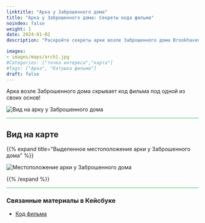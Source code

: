 ```yaml
---
linktitle: "Арка у Заброшенного дома"
title: "Арка у Заброшенного дома: Секреты кода фильма"
noindex: false
weight: 1
date: 2024-01-02
description: "Раскройте секреты арки возле Заброшенного дома Brookhaven. Под её основанием скрыт код фильма — найдите его!"

images:
- images/maps/arch1.jpg
#Categories: ["точка интереса","карта"]
#Tags: ["Арка", "Катушка фильма"]
draft: false
--- 
```



Арка возле Заброшенного дома скрывает код фильма под одной из своих основ!  

![Вид на арку у Заброшенного дома](/images/maps/arch1.jpg)

<hr style="background-color: #28b44c" size=8>

## Вид на карте

{{% expand title="Выделенное местоположение арки у Заброшенного дома" %}}

![Местоположение арки у Заброшенного дома](/images/maps/arch-by-abandoned-house.png)

{{% /expand %}}
<hr style="background-color: #28b44c" size=8>

### Связанные материалы в Кейсбуке

- [Код фильма](/casebook/movie_codes/#код-арки-eagle-view)
